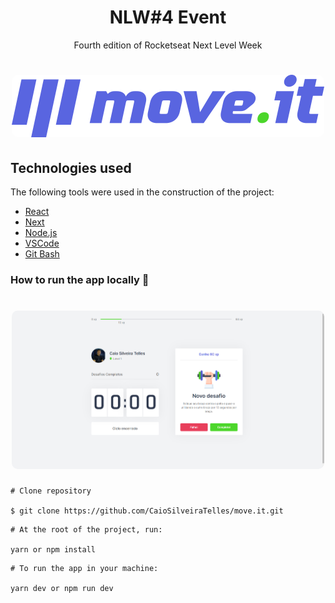 <h1 align="center">
    NLW#4 Event
</h1>
   
</h1>
<p align="center"> Fourth edition of Rocketseat Next Level Week </p>

<h1 align="center">
  <img width="500" style="border-radius: 10px" height="auto" alt="MoveIt" title="#MoveIt" src="public/logo-full.svg" />
</h1>


<h2 id="technologies"> Technologies used </h2>

The following tools were used in the construction of the project:

- [React](https://reactjs.org)
- [Next](https://nextjs.org)
- [Node.js](https://nodejs.org/en/)
- [VSCode](https://code.visualstudio.com)
- [Git Bash](https://gitforwindows.org/)


### How to run the app locally 🤔
<h1 align="center">
  <img width="500" style="border-radius: 10px" height="auto" alt="MoveIt" title="#Demo" src="public/index.png" />
</h1>

```
# Clone repository

$ git clone https://github.com/CaioSilveiraTelles/move.it.git
```

```
# At the root of the project, run:

yarn or npm install
```

```
# To run the app in your machine:

yarn dev or npm run dev
```
